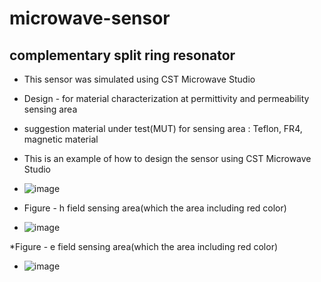 # microwave-sensor
## complementary split ring resonator
* This sensor was simulated using CST Microwave Studio
* Design - for material characterization at permittivity and permeability sensing area
* suggestion material under test(MUT) for sensing area : Teflon, FR4, magnetic material

* This is an example of how to design the sensor using CST Microwave Studio
* ![image](https://github.com/fatenikhsan/microwave-sensor/assets/142777956/bf5fa902-30e9-454e-9f4b-330e9c2fead9)

* Figure - h field sensing area(which the area including red color)
* ![image](https://github.com/fatenikhsan/microwave-sensor/assets/142777956/caac402c-90d0-44fe-95da-676686f1d3c1)

*Figure -  e field sensing area(which the area including red color)
* ![image](https://github.com/fatenikhsan/microwave-sensor/assets/142777956/7cb71423-a093-49bd-acc2-112571a7e312)


